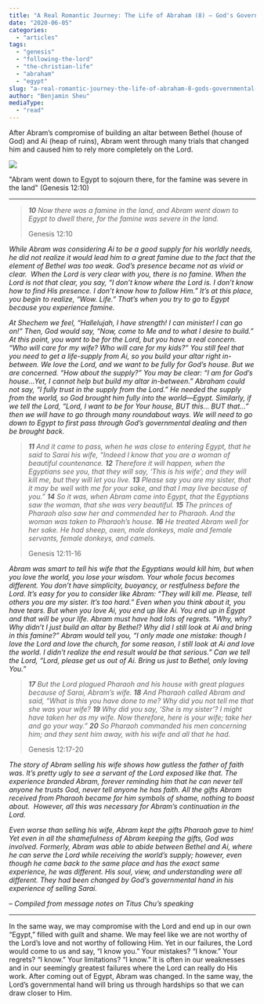 ```yaml
---
title: "A Real Romantic Journey: The Life of Abraham (8) – God's Governmental Dealing with Abram in Egypt"
date: "2020-06-05"
categories: 
  - "articles"
tags: 
  - "genesis"
  - "following-the-lord"
  - "the-christian-life"
  - "abraham"
  - "egypt"
slug: "a-real-romantic-journey-the-life-of-abraham-8-gods-governmental-dealing-with-abram-in-egypt"
author: "Benjamin Sheu"
mediaType: 
  - "read"
---
```


After Abram’s compromise of building an altar between Bethel (house of God) and Ai (heap of ruins), Abram went through many trials that changed him and caused him to rely more completely on the Lord.

[![](https://www.asweetsavor.org/wp-content/uploads/IMG_4828-563x632.jpg)](https://www.asweetsavor.org/wp-content/uploads/IMG_4828.jpg)

"Abram went down to Egypt to sojourn there, for the famine was severe in the land" (Genesis 12:10)

* * *

> **_10_** _Now there was a famine in the land, and Abram went down to Egypt to dwell there, for the famine was severe in the land._ 
> 
> Genesis 12:10

_While Abram was considering Ai to be a good supply for his worldly needs, he did not realize it would lead him to a great famine due to the fact that the element of Bethel was too weak. God’s presence became not as vivid or clear.  When the Lord is very clear with you, there is no famine. When the Lord is not that clear, you say, “I don’t know where the Lord is. I don’t know how to find His presence. I don’t know how to follow Him.” It’s at this place, you begin to realize, “Wow. Life.” That’s when you try to go to Egypt because you experience famine._

_At Shechem we feel, “Hallelujah, I have strength! I can minister! I can go on!” Then, God would say, “Now, come to Me and to what I desire to build.” At this point, you want to be for the Lord, but you have a real concern. “Who will care for my wife? Who will care for my kids?” You still feel that you need to get a life-supply from Ai, so you build your altar right in-between. We love the Lord, and we want to be fully for God’s house. But we are concerned. “How about the supply?” You may be clear: “I am for God’s house...Yet, I cannot help but build my altar in-between.” Abraham could not say, “I fully trust in the supply from the Lord.” He needed the supply from the world, so God brought him fully into the world—Egypt. Similarly, if we tell the Lord, “Lord, I want to be for Your house, BUT this... BUT that...” then we will have to go through many roundabout ways. We will need to go down to Egypt to first pass through God’s governmental dealing and then be brought back._

> **_11_** _And it came to pass, when he was close to entering Egypt, that he said to Sarai his wife, “Indeed I know that you are a woman of beautiful countenance._ **_12_** _Therefore it will happen, when the Egyptians see you, that they will say, ‘This is his wife’; and they will kill me, but they will let you live._ **_13_** _Please say you are my sister, that it may be well with me for your sake, and that I may live because of you.”_ **_14_** _So it was, when Abram came into Egypt, that the Egyptians saw the woman, that she was very beautiful._ **_15_** _The princes of Pharaoh also saw her and commended her to Pharaoh. And the woman was taken to Pharaoh’s house._ **_16_** _He treated Abram well for her sake. He had sheep, oxen, male donkeys, male and female servants, female donkeys, and camels._
> 
> Genesis 12:11-16

_Abram was smart to tell his wife that the Egyptians would kill him, but when you love the world, you lose your wisdom. Your whole focus becomes different. You don’t have simplicity, buoyancy, or restfulness before the Lord. It’s easy for you to consider like Abram: “They will kill me. Please, tell others you are my sister. It’s too hard.” Even when you think about it, you have tears. But when you love Ai, you end up like Ai. You end up in Egypt and that will be your life. Abram must have had lots of regrets. “Why, why? Why didn’t I just build an altar by Bethel? Why did I still look at Ai and bring in this famine?” Abram would tell you, “I only made one mistake: though I love the Lord and love the church, for some reason, I still look at Ai and love the world. I didn’t realize the end result would be that serious.” Can we tell the Lord, “Lord, please get us out of Ai. Bring us just to Bethel, only loving You.”_

> **_17_** _But the Lord plagued Pharaoh and his house with great plagues because of Sarai, Abram’s wife._ **_18_** _And Pharaoh called Abram and said, “What is this you have done to me? Why did you not tell me that she was your wife?_ **_19_** _Why did you say, ‘She is my sister’? I might have taken her as my wife. Now therefore, here is your wife; take her and go your way.”_ **_20_** _So Pharaoh commanded his men concerning him; and they sent him away, with his wife and all that he had._
> 
> Genesis 12:17-20

_The story of Abram selling his wife shows how gutless the father of faith was. It’s pretty ugly to see a servant of the Lord exposed like that. The experience branded Abram, forever reminding him that he can never tell anyone he trusts God, never tell anyone he has faith. All the gifts Abram received from Pharaoh became for him symbols of shame, nothing to boast about.  However, all this was necessary for Abram’s continuation in the Lord._ 

_Even worse than selling his wife, Abram kept the gifts Pharaoh gave to him! Yet even in all the shamefulness of Abram keeping the gifts, God was involved. Formerly, Abram was able to abide between Bethel and Ai, where he can serve the Lord while receiving the world’s supply; however, even though he came back to the same place and has the exact same experience, he was different. His soul, view, and understanding were all different. They had been changed by God’s governmental hand in his experience of selling Sarai._

– _Compiled from message notes on Titus Chu’s speaking_

* * *

In the same way, we may compromise with the Lord and end up in our own “Egypt,” filled with guilt and shame. We may feel like we are not worthy of the Lord’s love and not worthy of following Him. Yet in our failures, the Lord would come to us and say, “I know you.” Your mistakes? “I know.” Your regrets? “I know.” Your limitations? “I know.” It is often in our weaknesses and in our seemingly greatest failures where the Lord can really do His work. After coming out of Egypt, Abram was changed. In the same way, the Lord’s governmental hand will bring us through hardships so that we can draw closer to Him.
